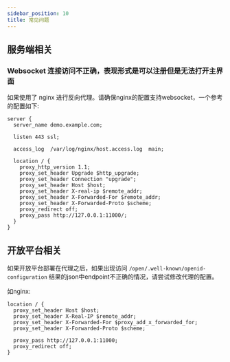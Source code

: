 ```yaml
---
sidebar_position: 10
title: 常见问题
---
```


## 服务端相关

### Websocket 连接访问不正确，表现形式是可以注册但是无法打开主界面

如果使用了 nginx 进行反向代理。请确保nginx的配置支持websocket，一个参考的配置如下:

```
server {
  server_name demo.example.com;

  listen 443 ssl;

  access_log  /var/log/nginx/host.access.log  main;

  location / {
    proxy_http_version 1.1;
    proxy_set_header Upgrade $http_upgrade;
    proxy_set_header Connection "upgrade";
    proxy_set_header Host $host;
    proxy_set_header X-real-ip $remote_addr;
    proxy_set_header X-Forwarded-For $remote_addr;
    proxy_set_header X-Forwarded-Proto $scheme;
    proxy_redirect off;
    proxy_pass http://127.0.0.1:11000/;
  }
}
```


## 开放平台相关

如果开放平台部署在代理之后，如果出现访问 `/open/.well-known/openid-configuration` 结果的json中endpoint不正确的情况，请尝试修改代理的配置。

如nginx:

```
location / {
  proxy_set_header Host $host;
  proxy_set_header X-Real-IP $remote_addr;
  proxy_set_header X-Forwarded-For $proxy_add_x_forwarded_for;
  proxy_set_header X-Forwarded-Proto $scheme;

  proxy_pass http://127.0.0.1:11000;
  proxy_redirect off;
}
```

